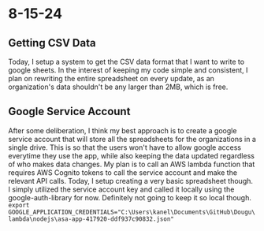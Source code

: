 # 8-15-24
## Getting CSV Data
Today, I setup a system to get the CSV data format that I want to write to google sheets. In the interest of keeping my code simple and consistent, I plan on rewriting the entire spreadsheet on every update, as an organization's data shouldn't be any larger than 2MB, which is free.

## Google Service Account
After some deliberation, I think my best approach is to create a google service account that will store all the spreadsheets for the organizations in a single drive. This is so that the users won't have to allow google access everytime they use the app, while also keeping the data updated regardless of who makes data changes. My plan is to call an AWS lambda function that requires AWS Cognito tokens to call the service account and make the relevant API calls. Today, I setup creating a very basic spreadsheet though. I simply utilized the service account key and called it locally using the google-auth-library for now. Definitely not going to keep it so local though. `export GOOGLE_APPLICATION_CREDENTIALS="C:\Users\kanel\Documents\GitHub\Dougu\lambda\nodejs\asa-app-417920-ddf937c90832.json"`